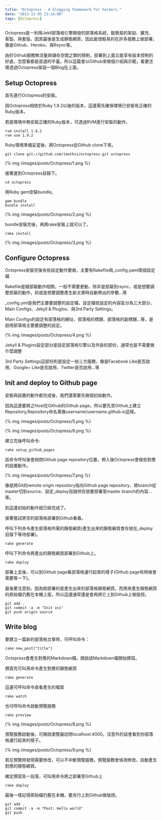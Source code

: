 ```yaml
---
title: "Octopress - A blogging feamework for hackers."
date: "2013-11-05 23:14:00"
tags: [Octopress]
---
```



Octopress是ㄧ利用Jekll部落格引擎開發的部落格系統，能簡易的架設、擴充、客製、與套版，因其最後是生成靜態網頁，因此能很輕易的在許多服務上做部署，像是Github、Heroku、與Rsync等。

<!--more-->

由於Github服務無流量與儲存空間之類的限制，部署到上面又能享有版本控制的好處，怎麼看都是首選的平臺。所以這篇會以Github來做個介紹與示範，看要怎樣透過Octopress架設一個Blog在上面。
  
Setup Octopress   
-----------------
首先進行Octopress的安裝。

因Octopress相依於Ruby 1.9.2以後的版本，這邊需先確保環境已安裝有正確的Ruby版本。

若是環境中無安裝正確的Ruby版本，可透過RVM進行安裝的動作。  

    rvm install 1.9.2    
    rvm use 1.9.2
  
  
Ruby環境準備妥當後，將Octopress從Github clone下來。 

    git clone git://github.com/imathis/octopress.git octopress

{% img /images/posts/Octopress/1.png %}

接著進到Octopress目錄下。 

    cd octopress


用Ruby gem安裝bundle。 

    gem bundle
    bundle install

{% img /images/posts/Octopress/2.png %}


bundle安裝完後，再將rake安裝上就可以了。 

    rake install
  
{% img /images/posts/Octopress/3.png %}  


Configure Octopress
---------------------
Octopress安裝完後有些設定動作要做，主要有Rakefile與_config.yaml兩個設定檔 

Rakefile是跟部屬動作相關，一般不需要更動，除非是部屬到rsync，或是想要調整部屬的動作，抑或是想要調整產生新文章時自動帶出的參數...等  

_config.yml是我們主要要調整的設定檔，設定檔依設定的內容區分為三大部分，Main Configs、Jekyll & Plugins、與3rd Party Settings。  

Main Configs的設定有部落格的網址、部落格的標題、部落格的副標題...等，是啟用部落格主要要調整的設定。 
 
{% img /images/posts/Octopress/4.png %}


Jekyll & Plugins設定部分是設定部落格引擎以及外掛的部份，通常也是不需要做什麼調整  

3rd Party Settings這部份則是設定一些三方服務，像是Facebook Like是否啟用、Google+ Like是否啟用、Twitter是否啟用...等

  
Init and deploy to Github page
-------------------------------
安裝與設置的動作都完成後，我們還需要先做個初始動作。 

因為這邊要將之Host在Github的Github page，所以要先至Github上建立Repository,Repository命名需像username/username.github.io這樣。 

{% img /images/posts/Octopress/5.png %}

{% img /images/posts/Octopress/6.png %}

建立完後呼叫命令: 

    rake setup_github_pages
  
  
該命令呼叫後會詢問Github page repository位置，帶入後Octopress會做些對應的設置動作。

{% img /images/posts/Octopress/7.png %}


像是將Git的remote origin repository指向Github page repository、將branch從master切到source、設定_deploy目錄供存放要部署至master branch的內容...等。

到這邊初始的動作就已經完成了。 

接著嘗試將空的部落格部署到Github看看。 

呼叫下列命令產生部落格所需的靜態網頁(產生出來的靜態網頁會存放在_deploy目錄下等待部署)。

    rake generate


呼叫下列命令將產出的靜態網頁部署到Github上。 

    rake deploy

  
部署上去後，可以到Github page看部落格運行起來的樣子(Github page有時候會需要等一下)。

最後要注意到，因為剛部署的是產生出來的部落格靜態網頁，而用來產生靜態網頁的原始檔仍舊在本機上面，所以這邊通常還是會再將它上到Github上做版控。 

    git add .
    git commit -a -m "Init vcs"
    git push origin source

    
Write blog
-----------
要建立一篇新的部落格文章時，可呼叫命令： 

    rake new_post["title"]


Octopress會產生對應的Markdown檔，開啟該Markdown檔開始撰寫。


撰寫完可叫用命令產生對應的靜態網頁

    rake generate
   

這邊可呼叫命令查看產生的檔案

    rake watch
  
也可呼叫命令啟動預覽服務 

    rake preview

{% img /images/posts/Octopress/8.png %} 

預覽服務啟動後，可開啟瀏覽器訪問localhost:4000。沒意外的話會看到你部落格運行起來的樣子。

{% img /images/posts/Octopress/9.png %}

若在預覽時發現需要修改，可以不中斷預覽服務，預覽服務會偵測修改，自動產生對應的靜態網頁。


確定撰寫告ㄧ段落，可叫用命令將之部署至Github上  
    
    rake deploy


最後一樣記得原始檔仍舊在本機，要另行上到Github做版控。 

    git add .
    git commit -a -m "Post: Hello world"
    git push
